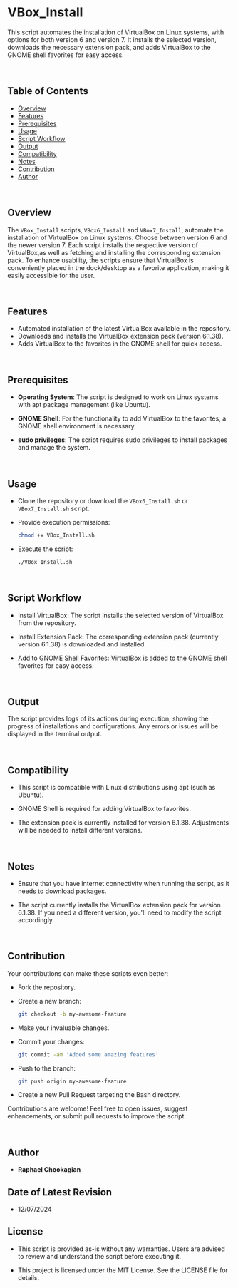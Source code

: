 # VBox_Install

This script automates the installation of VirtualBox on Linux systems, with options for both version 6 and version 7. It installs the selected version, downloads the necessary extension pack, and adds VirtualBox to the GNOME shell favorites for easy access.

<br>

## **Table of Contents**

- [Overview](#overview)
- [Features](#features)
- [Prerequisites](#prerequisites)
- [Usage](#usage)
- [Script Workflow](#script-workflow)
- [Output](#output)
- [Compatibility](#compatibility)
- [Notes](#notes)
- [Contribution](#contribution)
- [Author](#author)

<br>

## **Overview**

The `VBox_Install` scripts, `VBox6_Install` and `VBox7_Install`, automate the installation of VirtualBox on Linux systems. Choose between version 6 and the newer version 7. Each script installs the respective version of VirtualBox,as well as fetching and installing the corresponding extension pack. To enhance usability, the scripts ensure that VirtualBox is conveniently placed in the dock/desktop as a favorite application, making it easily accessible for the user.

<br>

## **Features**

- Automated installation of the latest VirtualBox available in the repository.
- Downloads and installs the VirtualBox extension pack (version 6.1.38).
- Adds VirtualBox to the favorites in the GNOME shell for quick access.

<br>

## **Prerequisites**

- **Operating System**: The script is designed to work on Linux systems with apt package management (like Ubuntu).

- **GNOME Shell**: For the functionality to add VirtualBox to the favorites, a GNOME shell environment is necessary.

- **sudo privileges**: The script requires sudo privileges to install packages and manage the system.

<br>

## **Usage**

- Clone the repository or download the `VBox6_Install.sh` or `VBox7_Install.sh` script.

- Provide execution permissions:

    ```bash
    chmod +x VBox_Install.sh
    ```

- Execute the script:

    ```bash
    ./VBox_Install.sh
    ```

<br>

## **Script Workflow**

- Install VirtualBox: The script installs the selected version of VirtualBox from the repository.

- Install Extension Pack: The corresponding extension pack (currently version 6.1.38) is downloaded and installed.

- Add to GNOME Shell Favorites: VirtualBox is added to the GNOME shell favorites for easy access.

<br>

## **Output**

The script provides logs of its actions during execution, showing the progress of installations and configurations. Any errors or issues will be displayed in the terminal output.

<br>

## **Compatibility**

- This script is compatible with Linux distributions using apt (such as Ubuntu).

- GNOME Shell is required for adding VirtualBox to favorites.

- The extension pack is currently installed for version 6.1.38. Adjustments will be needed to install different versions.

<br>

## **Notes**

- Ensure that you have internet connectivity when running the script, as it needs to download packages.

- The script currently installs the VirtualBox extension pack for version 6.1.38. If you need a different version, you'll need to modify the script accordingly.

<br>

## **Contribution**

Your contributions can make these scripts even better:

- Fork the repository.
- Create a new branch:

  ```bash
  git checkout -b my-awesome-feature
  ```

- Make your invaluable changes.
- Commit your changes:

  ```bash
  git commit -am 'Added some amazing features'
  ```

- Push to the branch:

  ```bash
  git push origin my-awesome-feature
  ```

- Create a new Pull Request targeting the Bash directory.

Contributions are welcome! Feel free to open issues, suggest enhancements, or submit pull requests to improve the script.

<br>

## **Author**

- **Raphael Chookagian**

## **Date of Latest Revision**

- 12/07/2024

## **License**

- This script is provided as-is without any warranties. Users are advised to review and understand the script before executing it.

- This project is licensed under the MIT License. See the LICENSE file for details.

